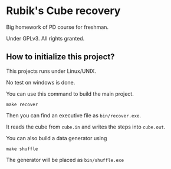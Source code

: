 Rubik's Cube recovery
===

Big homework of PD course for freshman.

Under GPLv3. All rights granted.

## How to initialize this project?

This projects runs under Linux/UNIX.

No test on windows is done. 

You can use this command to build the main project.

	make recover

Then you can find an executive file as `bin/recover.exe`.

It reads the cube from `cube.in` and writes the steps into `cube.out`.

You can also build a data generator using

	make shuffle

The generator will be placed as `bin/shuffle.exe`
